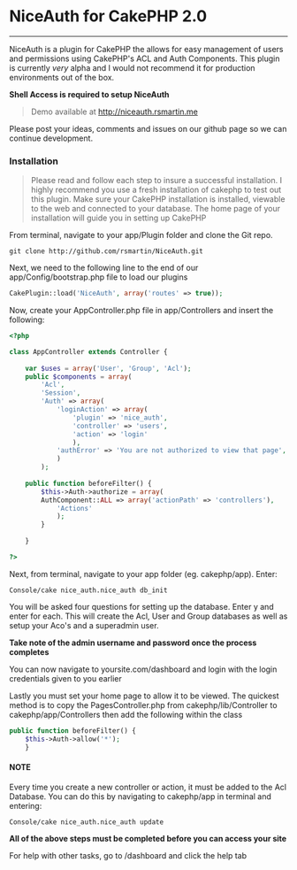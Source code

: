 
# NiceAuth for CakePHP 2.0 #

-------------------------------

NiceAuth is a plugin for CakePHP the allows for easy management of users and permissions using CakePHP's ACL and Auth Components.
This plugin is currently *very* alpha and I would not recommend it for production environments out of the box.

**Shell Access is required to setup NiceAuth**

> Demo available at http://niceauth.rsmartin.me

Please post your ideas, comments and issues on our github page so we can continue development.

### Installation ###

> Please read and follow each step to insure a successful installation.
> I highly recommend you use a fresh installation of cakephp to test out this plugin.
> Make sure your CakePHP installation is installed, viewable to the web and connected to your database.
> The home page of your installation will guide you in setting up CakePHP

From terminal, navigate to your app/Plugin folder and clone the Git repo.

```
git clone http://github.com/rsmartin/NiceAuth.git
```

Next, we need to the following line to the end of our app/Config/bootstrap.php file to load our plugins

```php
CakePlugin::load('NiceAuth', array('routes' => true));
```

Now, create your AppController.php file in app/Controllers and insert the following:

```php
<?php

class AppController extends Controller {
	
	var $uses = array('User', 'Group', 'Acl');
	public $components = array(
		'Acl',
		'Session',
		'Auth' => array(
			'loginAction' => array(
				'plugin' => 'nice_auth',
				'controller' => 'users',
				'action' => 'login'
				),
			'authError' => 'You are not authorized to view that page',
			)
		);
		
	public function beforeFilter() {
		$this->Auth->authorize = array(
    	AuthComponent::ALL => array('actionPath' => 'controllers'),
    		'Actions'
			);
		}
  
	}

?>
```

Next, from terminal, navigate to your app folder (eg. cakephp/app). Enter:

	Console/cake nice_auth.nice_auth db_init

You will be asked four questions for setting up the database. Enter y and enter for each.
This will create the Acl, User and Group databases as well as setup your Aco's and a superadmin user.

**Take note of the admin username and password once the process completes**

You can now navigate to yoursite.com/dashboard and login with the login credentials given to you earlier

Lastly you must set your home page to allow it to be viewed. The quickest method is to copy the PagesController.php from cakephp/lib/Controller to cakephp/app/Controllers then add the following within the class

```php
public function beforeFilter() {
	$this->Auth->allow('*');
	}
```

#### NOTE ####

Every time you create a new controller or action, it must be added to the Acl Database.
You can do this by navigating to cakephp/app in terminal and entering:

```	
Console/cake nice_auth.nice_auth update
```

**All of the above steps must be completed before you can access your site**

For help with other tasks, go to /dashboard and click the help tab